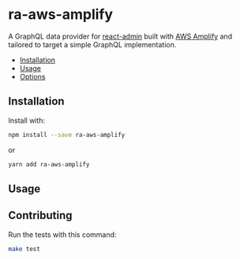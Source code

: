 # ra-aws-amplify

A GraphQL data provider for [react-admin](https://github.com/marmelab/react-admin/)
built with [AWS Amplify](https://aws-amplify.github.io/docs/cli/graphql?sdk=js) and tailored to target a simple GraphQL implementation.

- [Installation](#installation)
- [Usage](#installation)
- [Options](#options)

## Installation

Install with:

```sh
npm install --save ra-aws-amplify
```

or

```sh
yarn add ra-aws-amplify
```

## Usage

## Contributing

Run the tests with this command:

```sh
make test
```